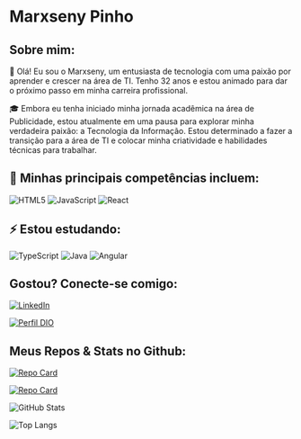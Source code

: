 
# Marxseny Pinho
## Sobre mim:

👋 Olá! Eu sou o Marxseny, um entusiasta de tecnologia com uma paixão por aprender e crescer na área de TI. Tenho 32 anos e estou animado para dar o próximo passo em minha carreira profissional.

🎓 Embora eu tenha iniciado minha jornada acadêmica na área de Publicidade, estou atualmente em uma pausa para explorar minha verdadeira paixão: a Tecnologia da Informação. Estou determinado a fazer a transição para a área de TI e colocar minha criatividade e habilidades técnicas para trabalhar.

## 🚀 Minhas principais competências incluem:

![HTML5](https://img.shields.io/badge/HTML5-000?style=for-the-badge&logo=html5)
![JavaScript](https://img.shields.io/badge/JavaScript-000?style=for-the-badge&logo=javascript)
![React](https://img.shields.io/badge/React-000?style=for-the-badge&logo=react)

##  ⚡ Estou estudando:
![TypeScript](https://img.shields.io/badge/TypeScript-000?style=for-the-badge&logo=typescript)
![Java](https://img.shields.io/badge/Java-000?style=for-the-badge&logo=java)
![Angular](https://img.shields.io/badge/Angular-000?style=for-the-badge&logo=angular&logoColor=C3002F)


## Gostou? Conecte-se comigo:
[![LinkedIn](https://img.shields.io/badge/Marxseny-000?style=for-the-badge&logo=linkedin&logoColor=0E76A8)](https://www.linkedin.com/in/marxseny-pinho-bb927524//)

[![Perfil DIO](https://img.shields.io/badge/-Marxseny%20na%20DIO-000?style=for-the-badge)](https://www.dio.me/users/marxseny/) 


## Meus Repos & Stats no Github:
[![Repo Card](https://github-readme-stats.vercel.app/api/pin/?username=marxseny&repo=Manga-Updates-Unread-Counter&bg_color=000&border_color=30A3DC&show_icons=true&icon_color=30A3DC&title_color=E94D5F&text_color=FFF)](https://github.com/marxseny/Manga-Updates-Unread-Counter)

[![Repo Card](https://github-readme-stats.vercel.app/api/pin/?username=marxseny&repo=dio-lab-open-source&bg_color=000&border_color=30A3DC&show_icons=true&icon_color=30A3DC&title_color=E94D5F&text_color=FFF)](https://github.com/marxseny/dio-lab-open-source)



![GitHub Stats](https://github-readme-stats.vercel.app/api?username=marxseny&theme=transparent&bg_color=000&border_color=30A3DC&show_icons=true&icon_color=30A3DC&title_color=E94D5F&text_color=FFF)


![Top Langs](https://github-readme-stats-git-masterrstaa-rickstaa.vercel.app/api/top-langs/?username=marxseny&bg_color=000&border_color=30A3DC&title_color=E94D5F&text_color=FFF)